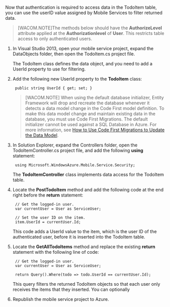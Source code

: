 

Now that authentication is required to access data in the TodoItem table, you can use the userID value assigned by Mobile Services to filter returned data.

>[WACOM.NOTE]The methods below should have the **AuthorizeLevel** attribute applied at the **Authorizationlevel** of **User**. This restricts table access to only authenticated users.

1. In Visual Studio 2013, open your mobile service project, expand the DataObjects folder, then open the TodoItem.cs project file.

	The TodoItem class defines the data object, and you need to add a UserId property to use for filtering.

2. Add the following new UserId property to the **TodoItem** class:

		public string UserId { get; set; }

	>[WACOM.NOTE] When using the default database initializer, Entity Framework will drop and recreate the database whenever it detects a data model change in the Code First model definition. To make this data model change and maintain existing data in the database, you must use Code First Migrations. The default initializer cannot be used against a SQL Database in Azure. For more information, see [How to Use Code First Migrations to Update the Data Model](/en-us/documentation/articles/mobile-services-dotnet-backend-how-to-use-code-first-migrations).

3. In Solution Explorer, expand the Controllers folder, open the TodoItemController.cs project file, and add the following **using** statement:

		using Microsoft.WindowsAzure.Mobile.Service.Security;

	The **TodoItemController** class implements data access for the TodoItem table. 
 
4. Locate the **PostTodoItem** method and add the following code at the end right before the **return** statement:

		// Get the logged-in user.
	    var currentUser = User as ServiceUser;
	
	    // Set the user ID on the item.
	    item.UserId = currentUser.Id;

    This code adds a UserId value to the item, which is the user ID of the authenticated user, before it is inserted into the TodoItem table. 
	

5. Locate the **GetAllTodoItems** method and replace the existing **return** statement with the following line of code:

        // Get the logged-in user.
        var currentUser = User as ServiceUser;

        return Query().Where(todo => todo.UserId == currentUser.Id);

   	This query filters the returned TodoItem objects so that each user only receives the items that they inserted. You can optionally 

6. Republish the mobile service project to Azure.
